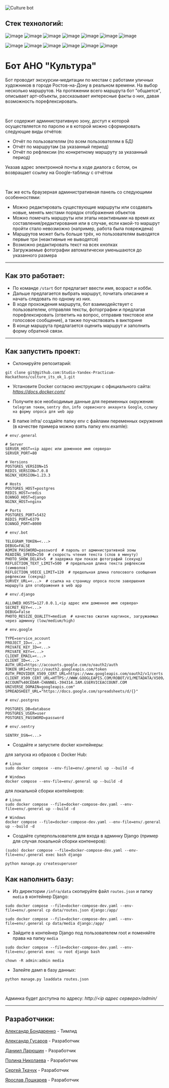 ![Culture bot](https://github.com/Studio-Yandex-Practicum-Hackathons/culture_its_ok_1/actions/workflows/culture_workflows.yml/badge.svg)

## **Стек технологий**:
![image](https://img.shields.io/badge/Python-FFD43B?style=for-the-badge&logo=python&logoColor=blue)
![image](https://img.shields.io/badge/Django-092E20?style=for-the-badge&logo=django&logoColor=green)
![image](https://img.shields.io/badge/sentry-purple?style=for-the-badge&logo=sentry)
![image](https://img.shields.io/badge/PostgreSQL-316192?style=for-the-badge&logo=postgresql&logoColor=white)
![image](https://img.shields.io/badge/redis-CC0000.svg?&style=for-the-badge&logo=redis&logoColor=white)
![image](https://img.shields.io/badge/Nginx-009639?style=for-the-badge&logo=nginx&logoColor=white)
![image](https://img.shields.io/badge/Docker-2CA5E0?style=for-the-badge&logo=docker&logoColor=white)

![image](https://img.shields.io/badge/sql%20alchemy-grey?style=for-the-badge&logo=alchemy)
![image](https://img.shields.io/badge/alembic-7FFFD4?style=for-the-badge)
![image](https://img.shields.io/badge/Google%20Sheets-34A853?style=for-the-badge&logo=google-sheets&logoColor=white)
![image](	https://img.shields.io/badge/aiogram-018bff?style=for-the-badge&logo=aiogram&logoColor=white)
![image](https://img.shields.io/badge/pydantic-FF1493?style=for-the-badge&logo=pydantic)
![image](https://img.shields.io/badge/poetry-4169E1?style=for-the-badge&logo=poetry)

# **Бот АНО "Культура"**
Бот проводит экскурсии-медитации по местам с работами уличных художников в 
городе Ростов-на-Дону в реальном времени. На выбор несколько маршрутов. 
На протяжении всего маршрута бот "общается", описывает арт-объекты, рассказывает 
интересные факты о них, давая возможность порефлексировать.

<br>

Бот содержит административную зону, доступ к которой осуществляется по паролю 
и в которой можно сформировать следующие виды отчётов:

* Отчёт по пользователям (по всем пользователям в БД)
* Отчёт по маршрутам (за указанный период)
* Отчёт по рефлексии (по конкретному маршруту за указанный период)

Указав адрес электронной почты в ходе диалога с ботом, он возвращает ссылку на 
Google-таблицу с отчётом

<br>

Так же есть браузерная административная панель со следующими особенностями:

* Можно редактировать существующие маршруты или создавать новые, менять местами порядок отображения объектов
* Можно помечать маршруты или этапы неактивными на время их составления/редактирования или в случае, если какой-то маршрут пройти стало невозможно (например, работа была повреждена)
* Маршрутов может быть больше трёх, но пользователям выводятся первые три (неактивные не выводятся)
* Возможно редактировать текст на всех кнопках
* Загружаемые фотографии автоматически уменьшаются до указанного размера

___
## Как это работает:
* По команде `/start` бот предлагает ввести имя, возраст и хобби.
* Дальше предлагается выбрать маршрут, почитать описание и начать следовать по одному из них.
* В ходе прохождения маршрута, бот взаимодействует с пользователем, отправляя тексты, 
фоторграфии и предлагая порефлексировать (ответить на вопрос, отправив текстовое 
или голосовое сообщение), а также поучаствовать в викторине
* В конце маршрута предлагается оценить маршрут и заполнить форму обратной связи.
___
## **Как запустить проект**:

- Склонируйте репозитарий:
```
git clone git@github.com:Studio-Yandex-Practicum-Hackathons/culture_its_ok_1.git
```

- Установите Docker согласно инструкции с официального сайта: _https://docs.docker.com/_
- Получите все необходимые данные для переменных окружения: `telegram токен`, 
`sentry dsn`, `info сервисного аккаунта Google`, `сслыку на форму опроса для web app`


- В папке infra/ создайте папку env с файлами переменных окружения (в качестве примера
можно взять папку env.examle):

```
# env/.general

# Server
SERVER_HOST=<ip адрес или доменное имя сервера>
SERVER_PORT=80

# Versions
POSTGRES_VERSION=15
REDIS_VERSION=7.0.8
NGINX_VERSION=1.23.3

# Hosts
POSTGRES_HOST=postgres
REDIS_HOST=redis
DJANGO_HOST=django
NGINX_HOST=nginx

# Ports
POSTGRES_PORT=5432
REDIS_PORT=6379
DJANGO_PORT=8000
```
```
# env/.bot

TELEGRAM_TOKEN=<...>
DEBUG=FALSE
ADMIN_PASSWORD=password  # пароль от административной зоны
READING_SPEED=250  # скорость чтения текста (слов в минуту)
PHOTO_SHOW_DELAY=5  # задержка при показе фотографий (секунд)
REFLECTION_TEXT_LIMIT=500  # предельная длина текста рефлексии (символов)
REFLECTION_VOICE_LIMIT=120  # предельная длина голосового сообщения рефлексии (секунд)
SURVEY_URL=<...>  # ссылка на страницу опроса после завершения маршрута для отображения в web app
```
```
# env/.django

ALLOWED_HOSTS=127.0.0.1,<ip адрес или доменное имя сервера>
SECRET_KEY=<...>
DEBUG=False
PHOTO_RESIZE_QUALITY=medium  # качество сжатия картинок, загружаемых через админку (low/medium/high)
```
```
# env.google

TYPE=service_account
PROJECT_ID=<...>
PRIVATE_KEY_ID=<...>
PRIVATE_KEY=<...>
CLIENT_EMAIL=<...>
CLIENT_ID=<...>
AUTH_URI=https://accounts.google.com/o/oauth2/auth
TOKEN_URI=https://oauth2.googleapis.com/token
AUTH_PROVIDER_X509_CERT_URL=https://www.googleapis.com/oauth2/v1/certs
CLIENT_X509_CERT_URL=HTTPS://WWW.GOOGLEAPIS.COM/ROBOT/V1/METADATA/X509/SERVICE-ACCOUNT%40CEDAR-CHANNEL-394314.IAM.GSERVICEACCOUNT.COM
UNIVERSE_DOMAIN=googleapis.com"
SPREADSHEET_URL="https://docs.google.com/spreadsheets/d/{}"
```
```
# env/.postgres

POSTGRES_DB=database
POSTGRES_USER=user
POSTGRES_PASSWORD=password
```
```
# env/.sentry

SENTRY_DSN=<...>
```

* Создайте и запустите docker контейнеры:

для запуска из образов с Docker Hub: 
```
# Linux
sudo docker compose --env-file=env/.general up --build -d

# Windows
docker compose --env-file=env/.general up --build -d
```
для локальной сборки контейнеров:
```
# Linux
sudo docker compose --file=docker-compose-dev.yaml --env-file=env/.general up --build -d

# Windows
docker compose --file=docker-compose-dev.yaml --env-file=env/.general up --build -d
```

* Создайте суперпользователя для входа в админку Django (пример для случая локальной сборки контенеров):
```
(sudo) docker compose --file=docker-compose-dev.yaml --env-file=env/.general exec bash django

python manage.py createsuperuser
```

## **Как наполнить базу**:

* Из директории `/infra/data` скопируйте файл `routes.json` и папку `media` в контейнер Django:
```
sudo docker compose --file=docker-compose-dev.yaml --env-file=env/.general cp data/routes.json django:/app/

sudo docker compose --file=docker-compose-dev.yaml --env-file=env/.general cp data/media django:/app/
```
* Зайдите в контейнер Django под пользователем root и поменяйте права на папку `media`
```
sudo docker compose --file=docker-compose-dev.yaml --env-file=env/.general exec -u root django bash

chown -R admin:admin media
```
* Залейте дамп в базу данных:
```
python manage.py loaddata routes.json
```

<br>

Админка будет доступна по адресу: _http://<ip адрес сервера>/admin/_

___

## **Разработчики**:
[Александр Бондаренко](https://github.com/dcomrad) - Тимлид

[Александр Гусаров](https://github.com/GUSICATC) - Разработчик

[Даниил Ларюшин](https://github.com/danlaryushin) - Разработчик

[Полина Николаева](https://github.com/STI-xa) - Разработчик

[Сергей Ткачук](https://github.com/SergeychUK92) - Разработчик

[Ярослав Лошкарев](https://github.com/94R1K) - Разработчик